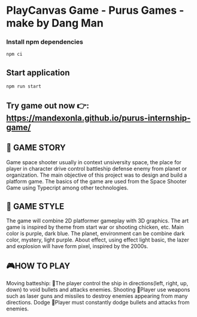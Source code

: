 # PlayCanvas Game - Purus Games - make by Dang Man

### Install npm dependencies
```npm ci```

## Start application
```npm run start```

## Try game out now 👉: https://mandexonla.github.io/purus-internship-game/

## 📖 GAME STORY
Game space shooter usually in context unsiversity space, the place for player in character drive control battleship defense enemy from planet or organization. The main objective of this project was to design and build a platform game. The basics of the game are used from the Space Shooter Game using Typecript among other technologies.

## 💈 GAME STYLE
The game will combine 2D platformer gameplay with 3D graphics. The art game is inspired by theme from start war or shooting chicken, etc. Main color is purple, dark blue. The planet, environment can be combine dark color, mystery, light purple.
About effect, using effect light basic, the lazer and explosion will have form pixel, inspired by the 2000s.

## 🎮HOW TO PLAY

Moving batteship:
	🏹The player control the ship in directions(left, right, up, down) to void bullets and attacks enemies.
Shooting
	🏹Player use weapons such as laser guns and missiles to destroy enemies appearing from many directions.
Dodge
	🏹Player must constantly dodge bullets and attacks from enemies.
